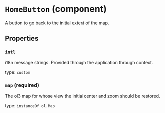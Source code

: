 `HomeButton` (component)
========================

A button to go back to the initial extent of the map.

Properties
----------

### `intl`

i18n message strings. Provided through the application through context.

type: `custom`


### `map` (required)

The ol3 map for whose view the initial center and zoom should be restored.

type: `instanceOf ol.Map`

